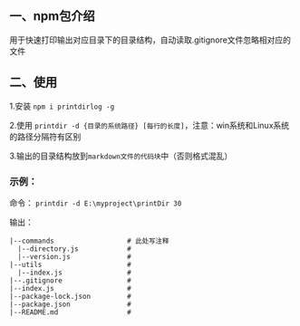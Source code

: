 ## 一、npm包介绍
用于快速打印输出对应目录下的目录结构，自动读取.gitignore文件忽略相对应的文件

## 二、使用
1.安装 `npm i printdirlog -g`

2.使用 `printdir -d {目录的系统路径} [每行的长度]`，注意：win系统和Linux系统的路径分隔符有区别

3.输出的目录结构放到`markdown文件的代码块`中（否则格式混乱）

### 示例：
命令： `printdir -d E:\myproject\printDir 30`

输出：

```
|--commands                  # 此处写注释
  |--directory.js            #
  |--version.js              #
|--utils                     #
  |--index.js                #
|--.gitignore                #
|--index.js                  #
|--package-lock.json         #
|--package.json              #
|--README.md                 #
```
